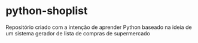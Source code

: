 # python-shoplist
Repositório criado com a intenção de aprender Python baseado na ideia de um sistema gerador de lista de compras de supermercado
